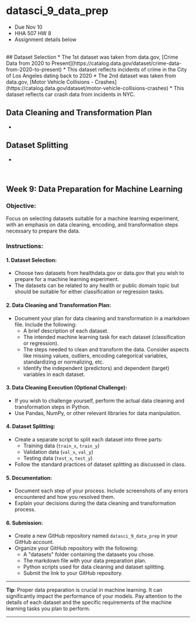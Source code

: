 # datasci_9_data_prep
* Due Nov 10
* HHA 507 HW 8
* Assignment details below

<br>
## Dataset Selection
* The 1st dataset was taken from data.gov, [Crime Data from 2020 to Present](https://catalog.data.gov/dataset/crime-data-from-2020-to-present)
  * This dataset reflects incidents of crime in the City of Los Angeles dating back to 2020
* The 2nd dataset was taken from data.gov, [Motor Vehicle Collisions - Crashes](https://catalog.data.gov/dataset/motor-vehicle-collisions-crashes)
  * This dataset reflects car crash data from incidents in NYC.

## Data Cleaning and Transformation Plan
*

## Dataset Splitting
*


<br>

## **Week 9: Data Preparation for Machine Learning**

### **Objective**: 
Focus on selecting datasets suitable for a machine learning experiment, with an emphasis on data cleaning, encoding, and transformation steps necessary to prepare the data.

### **Instructions**:

#### **1. Dataset Selection:**
- Choose two datasets from healthdata.gov or data.gov that you wish to prepare for a machine learning experiment.
- The datasets can be related to any health or public domain topic but should be suitable for either classification or regression tasks.

#### **2. Data Cleaning and Transformation Plan:**
- Document your plan for data cleaning and transformation in a markdown file. Include the following:
  - A brief description of each dataset.
  - The intended machine learning task for each dataset (classification or regression).
  - The steps needed to clean and transform the data. Consider aspects like missing values, outliers, encoding categorical variables, standardizing or normalizing, etc.
  - Identify the independent (predictors) and dependent (target) variables in each dataset.

#### **3. Data Cleaning Execution (Optional Challenge):**
- If you wish to challenge yourself, perform the actual data cleaning and transformation steps in Python. 
- Use Pandas, NumPy, or other relevant libraries for data manipulation.

#### **4. Dataset Splitting:**
- Create a separate script to split each dataset into three parts:
  - Training data (`train_x`, `train_y`)
  - Validation data (`val_x`, `val_y`)
  - Testing data (`test_x`, `test_y`)
- Follow the standard practices of dataset splitting as discussed in class.

#### **5. Documentation:**
- Document each step of your process. Include screenshots of any errors encountered and how you resolved them.
- Explain your decisions during the data cleaning and transformation process.

#### **6. Submission**:
- Create a new GitHub repository named `datasci_9_data_prep` in your GitHub account.
- Organize your GitHub repository with the following:
  - A "datasets" folder containing the datasets you chose.
  - The markdown file with your data preparation plan.
  - Python scripts used for data cleaning and dataset splitting.
  - Submit the link to your GitHub repository.

---

**Tip**: Proper data preparation is crucial in machine learning. It can significantly impact the performance of your models. Pay attention to the details of each dataset and the specific requirements of the machine learning tasks you plan to perform.

---
